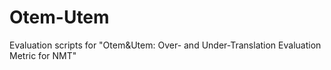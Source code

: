 # Otem-Utem
Evaluation scripts for "Otem&amp;Utem: Over- and Under-Translation Evaluation Metric for NMT"
